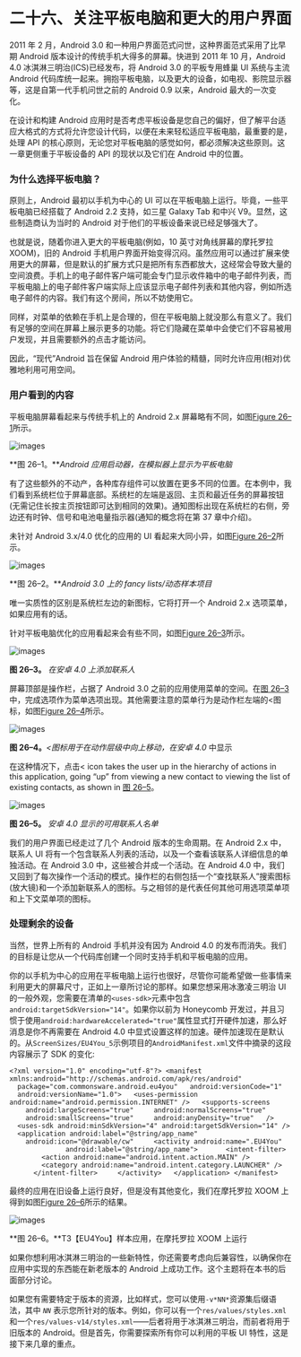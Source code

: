 # 二十六、关注平板电脑和更大的用户界面

2011 年 2 月，Android 3.0 和一种用户界面范式问世，这种界面范式采用了比早期 Android 版本设计的传统手机大得多的屏幕。快进到 2011 年 10 月，Android 4.0 冰淇淋三明治(ICS)已经发布，将 Android 3.0 的平板专用蜂巢 UI 系统与主流 Android 代码库统一起来。拥抱平板电脑，以及更大的设备，如电视、影院显示器等，这是自第一代手机问世之前的 Android 0.9 以来，Android 最大的一次变化。

在设计和构建 Android 应用时是否考虑平板设备是您自己的偏好，但了解平台适应大格式的方式将允许您设计代码，以便在未来轻松适应平板电脑，最重要的是，处理 API 的核心原则，无论您对平板电脑的感觉如何，都必须解决这些原则。这一章更侧重于平板设备的 API 的现状以及它们在 Android 中的位置。

### 为什么选择平板电脑？

原则上，Android 最初以手机为中心的 UI 可以在平板电脑上运行。毕竟，一些平板电脑已经搭载了 Android 2.2 支持，如三星 Galaxy Tab 和中兴 V9。显然，这些制造商认为当时的 Android 对于他们的平板设备来说已经足够强大了。

也就是说，随着你进入更大的平板电脑(例如，10 英寸对角线屏幕的摩托罗拉 XOOM)，旧的 Android 手机用户界面开始变得沉闷。虽然应用可以通过扩展来使用更大的屏幕，但是默认的扩展方式只是把所有东西都放大，这经常会导致大量的空间浪费。手机上的电子邮件客户端可能会专门显示收件箱中的电子邮件列表，而平板电脑上的电子邮件客户端实际上应该显示电子邮件列表和其他内容，例如所选电子邮件的内容。我们有这个房间，所以不妨使用它。

同样，对菜单的依赖在手机上是合理的，但在平板电脑上就没那么有意义了。我们有足够的空间在屏幕上展示更多的功能。将它们隐藏在菜单中会使它们不容易被用户发现，并且需要额外的点击才能访问。

因此，“现代”Android 旨在保留 Android 用户体验的精髓，同时允许应用(相对)优雅地利用可用空间。

### 用户看到的内容

平板电脑屏幕看起来与传统手机上的 Android 2.x 屏幕略有不同，如图[Figure 26–1](#fig_26_1)所示。

![images](img/2601.jpg)

**图 26–1。***Android 应用启动器，在模拟器上显示为平板电脑*

有了这些额外的不动产，各种库存组件可以放置在更多不同的位置。在本例中，我们看到系统栏位于屏幕底部。系统栏的左端是返回、主页和最近任务的屏幕按钮(无需记住长按主页按钮即可达到相同的效果)。通知图标出现在系统栏的右侧，旁边还有时钟、信号和电池电量指示器(通知的概念将在第 37 章中介绍)。

未针对 Android 3.x/4.0 优化的应用的 UI 看起来大同小异，如图[Figure 26–2](#fig_26_2)所示。

![images](img/2602.jpg)

**图 26–2。***Android 3.0 上的 fancy lists/动态样本项目*

唯一实质性的区别是系统栏左边的新图标，它将打开一个 Android 2.x 选项菜单，如果应用有的话。

针对平板电脑优化的应用看起来会有些不同，如图[Figure 26–3](#fig_26_3)所示。

![images](img/2603.jpg)

**图 26–3。** *在安卓 4.0 上添加联系人*

屏幕顶部是操作栏，占据了 Android 3.0 之前的应用使用菜单的空间。在[图 26–3](#fig_26_3)中，完成选项作为菜单选项出现。其他需要注意的菜单行为是动作栏左端的<图标，如图[Figure 26–4](#fig_26_4)所示。

![images](img/2604.jpg)

**图 26–4。***<图标用于在动作层级中向上移动，在安卓 4.0* 中显示

在这种情况下，点击< icon takes the user up in the hierarchy of actions in this application, going “up” from viewing a new contact to viewing the list of existing contacts, as shown in [图 26–5](#fig_26_5)。

![images](img/2605.jpg)

**图 26–5。** *安卓 4.0 显示的可用联系人名单*

我们的用户界面已经走过了几个 Android 版本的生命周期。在 Android 2.x 中，联系人 UI 将有一个包含联系人列表的活动，以及一个查看该联系人详细信息的单独活动。在 Android 3.0 中，这些被合并成一个活动。在 Android 4.0 中，我们又回到了每次操作一个活动的模式。操作栏的右侧包括一个“查找联系人”搜索图标(放大镜)和一个添加新联系人的图标。与之相邻的是代表任何其他可用选项菜单项和上下文菜单项的图标。

### 处理剩余的设备

当然，世界上所有的 Android 手机并没有因为 Android 4.0 的发布而消失。我们的目标是让您从一个代码库创建一个同时支持手机和平板电脑的应用。

你的以手机为中心的应用在平板电脑上运行也很好，尽管你可能希望做一些事情来利用更大的屏幕尺寸，正如上一章所讨论的那样。如果您想采用冰激凌三明治 UI 的一般外观，您需要在清单的`<uses-sdk>`元素中包含`android:targetSdkVersion="14"`。如果你以前为 Honeycomb 开发过，并且习惯于使用`android:hardwareAccelerated="true"`属性显式打开硬件加速，那么好消息是你不再需要在 Android 4.0 中显式设置这样的加速。硬件加速现在是默认的。从`ScreenSizes/EU4You_5`示例项目的`AndroidManifest.xml`文件中摘录的这段内容展示了 SDK 的变化:

`<?xml version="1.0" encoding="utf-8"?>
<manifest xmlns:android="http://schemas.android.com/apk/res/android"
  package="com.commonsware.android.eu4you"
  android:versionCode="1"
  android:versionName="1.0">
  <uses-permission android:name="android.permission.INTERNET" />
  <supports-screens
    android:largeScreens="true"
    android:normalScreens="true"
    android:smallScreens="true"
    android:anyDensity="true"
  />
  <uses-sdk android:minSdkVersion="4" android:targetSdkVersion="14" />
  <application android:label="@string/app_name"
    android:icon="@drawable/cw"
    <activity android:name=".EU4You"
              android:label="@string/app_name">
      <intent-filter>
        <action android:name="android.intent.action.MAIN" />
        <category android:name="android.intent.category.LAUNCHER" />
      </intent-filter>
    </activity>
  </application>
</manifest>`

最终的应用在旧设备上运行良好，但是没有其他变化，我们在摩托罗拉 XOOM 上得到如图[Figure 26–6](#fig_26_6)所示的结果。

![images](img/2606.jpg)

**图 26–6。**T3【EU4You】样本应用，在摩托罗拉 XOOM 上运行

如果你想利用冰淇淋三明治的一些新特性，你还需要考虑向后兼容性，以确保你在应用中实现的东西能在新老版本的 Android 上成功工作。这个主题将在本书的后面部分讨论。

如果您有需要特定于版本的资源，比如样式，您可以使用`-v*NN*`资源集后缀语法，其中 *`NN`* 表示您所针对的版本。例如，你可以有一个`res/values/styles.xml`和一个`res/values-v14/styles.xml`——后者将用于冰淇淋三明治，而前者将用于旧版本的 Android。但是首先，你需要探索所有你可以利用的平板 UI 特性，这是接下来几章的重点。